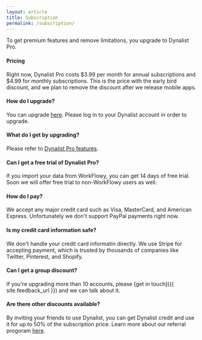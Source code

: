 ```yaml
---
layout: article
title: Subscription
permalink: /subscription/
---
```


To get premium features and remove limitations, you upgrade to Dynalist Pro.

#### Pricing

Right now, Dynalist Pro costs $3.99 per month for annual subscriptions and $4.99 for monthly subscriptions. This is the price with the early bird discount, and we plan to remove the discount after we release mobile apps.

#### How do I upgrade?

You can upgrade [here](https://dynalist.io/pricing). Please log in to your Dynalist account in order to upgrade.

#### What do I get by upgrading?

Please refer to [Dynalist Pro features](../pro-features).

#### Can I get a free trial of Dynalist Pro?

If you import your data from WorkFlowy, you can get 14 days of free trial. Soon we will offer free trial to non-WorkFlowy users as well.

#### How do I pay?

We accept any major credit card such as Visa, MasterCard, and American Express. Unfortunately we don't support PayPal payments right now.

#### Is my credit card information safe?

We don't handle your credit card informatin directly. We use Stripe for accepting payment, which is trusted by thousands of companies like Twitter, Pinterest, and Shopify.

#### Can I get a group discount?

If you're upgrading more than 10 accounts, please [get in touch]({{ site.feedback_url }}) and we can talk about it.

#### Are there other discounts available?

By inviting your friends to use Dynalist, you can get Dynalist credit and use it for up to 50% of the subscription price. Learn more about our referral progoram [here](../referral).